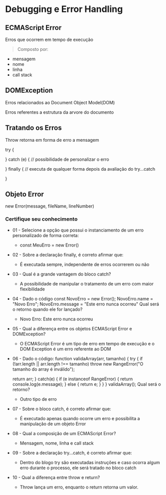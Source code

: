 # Debugging e Error Handling

## ECMAScript Error
Erros que ocorrem em tempo de execução

> Composto por:
- mensagem
- nome
- linha
- call stack

## DOMException
Erros relacionados ao Document Object Model(DOM)

Erros referentes a estrutura da arvore do documento

## Tratando os Erros

Throw 
retorna em forma de erro a mensagem

try {

} catch (e) { // possibilidade de personalizar o erro

} finally { // executa de qualquer forma depois da avaliação do try...catch

}

## Objeto Error

new Error(message, fileName, lineNumber)

### Certifique seu conhecimento
* 01 - Selecione a opção que possui o instanciamento de um erro personalizado de forma correta:
  - const MeuErro = new Error()
  
* 02 - Sobre a declaração finally, é correto afirmar que:
    - É executada sempre, independente de erros ocorrerem ou não

* 03 - Qual é a grande vantagem do bloco catch?
    - A possibilidade de manipular o tratamento de um erro com maior flexibilidade

* 04 - Dado o código
        const NovoErro = new Error();
        NovoErro.name = "Novo Erro";
        NovoErro.message = "Este erro nunca ocorreu"
        Qual será o retorno quando ele for lançado?
    - Novo Erro: Este erro nunca ocorreu
  
* 05 - Qual a diferença entre os objetos ECMAScript Error e DOMException?
    - O ECMAScript Error é um tipo de erro em tempo de execução e o DOM Exception é um erro referente ao DOM

* 06 - Dado o código:
function validaArray(arr, tamanho) {
  try {
    if (!arr.length || arr.length !== tamanho) throw new RangeError("O tamanho do array é inválido");

    return arr;
  } catch(e) {
    if (e instanceof RangeError) {
      return console.log(e.message);
    } else {
      return e;
    }
  }
} 
validaArray();
Qual será o retorno?
    - Outro tipo de erro

* 07 - Sobre o bloco catch, é correto afirmar que:
    - É executado apenas quando ocorre um erro e possibilita a manipulação de um objeto Error

* 08 - Qual a composição de um ECMAScript Error?
    - Mensagem, nome, linha e call stack

* 09 - Sobre a declaração try...catch, é correto afirmar que:
    - Dentro do blogo try são executadas instruções e caso ocorra algum erro durante o processo, ele será tratado no bloco catch

* 10 - Qual a diferença entre throw e return?
    - Throw lança um erro, enquanto o return retorna um valor.